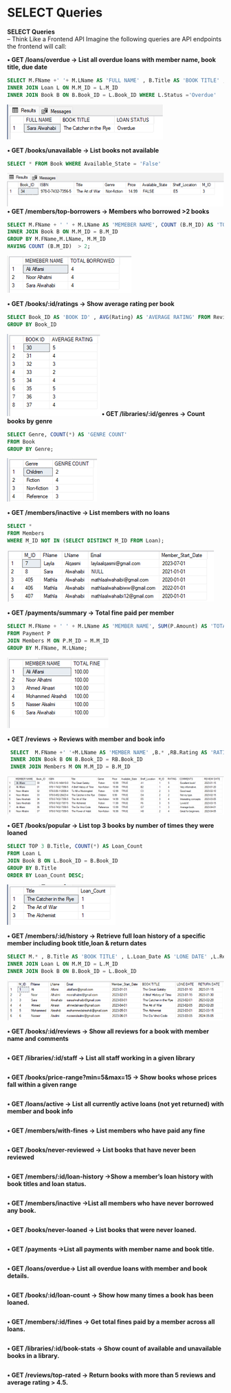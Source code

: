 ﻿# SELECT Queries

**SELECT Queries**  
– Think Like a Frontend API Imagine the following queries are API endpoints the
frontend will call:

**• GET /loans/overdue → List all overdue loans with member name, book title, due date**

```sql
SELECT M.FName +' '+ M.LName AS 'FULL NAME' , B.Title AS 'BOOK TITLE' , L.Status AS 'LOAN STATUS' FROM Members M
INNER JOIN Loan L ON M.M_ID = L.M_ID
INNER JOIN Book B ON B.Book_ID = L.Book_ID WHERE L.Status ='Overdue'
```
![List all overdue loans with member name, book title, due date](./image/GET-loans-overdue.png)

**• GET /books/unavailable → List books not available**
```sql
SELECT * FROM Book WHERE Available_State = 'False'
```
![List books not available](./image/GET-books-unavailable.png)
**• GET /members/top-borrowers → Members who borrowed >2 books**
```sql
SELECT M.FName + ' ' + M.LName AS 'MEMEBER NAME', COUNT (B.M_ID) AS 'TOTAL BORROWED' FROM Members M 
INNER JOIN Book B ON M.M_ID = B.M_ID
GROUP BY M.FName,M.LName, M.M_ID
HAVING COUNT (B.M_ID)  > 2;
```
![Members who borrowed >2 books](./image/GET-members-top-borrowers.png)

**• GET /books/:id/ratings → Show average rating per book**
```sql
SELECT Book_ID AS 'BOOK ID' , AVG(Rating) AS 'AVERAGE RATING' FROM ReviewBook 
GROUP BY Book_ID

```
![Show average rating per book](./image/GET-books-id-ratings.png)
**• GET /libraries/:id/genres → Count books by genre**
```sql
SELECT Genre, COUNT(*) AS 'GENRE COUNT'
FROM Book 
GROUP BY Genre;
```
![Count books by genre](./image/GET-libraries-id-genres.png)

**• GET /members/inactive → List members with no loans**
```sql
SELECT * 
FROM Members 
WHERE M_ID NOT IN (SELECT DISTINCT M_ID FROM Loan);
```
![List members with no loans](./image/GET-members-inactive.png)

**• GET /payments/summary → Total fine paid per member**
```sql
SELECT M.FName + ' ' + M.LName AS 'MEMBER NAME', SUM(P.Amount) AS 'TOTAL FINE'
FROM Payment P
JOIN Members M ON P.M_ID = M.M_ID
GROUP BY M.FName, M.LName;
```

![Total fine paid per member](./image/GET-payments-summary.png)


**• GET /reviews → Reviews with member and book info**
```sql
 SELECT  M.FName +' '+M.LName AS 'MEMBER NAME' ,B.* ,RB.Rating AS 'RATING', RB.Comments AS 'COMMENTS',RB.Review_Date AS 'REVIEW DATE' FROM ReviewBook RB 
 INNER JOIN Book B ON B.Book_ID = RB.Book_ID 
 INNER JOIN Members M ON M.M_ID = B.M_ID
```


![Reviews with member and book info](./image/GET-reviews.png)

**• GET /books/popular → List top 3 books by number of times they were loaned**
```sql
SELECT TOP 3 B.Title, COUNT(*) AS Loan_Count
FROM Loan L
JOIN Book B ON L.Book_ID = B.Book_ID
GROUP BY B.Title
ORDER BY Loan_Count DESC;

```

![List top 3 books by number of times they were loaned](./image/GET-books-popular.png)

**• GET /members/:id/history → Retrieve full loan history of a specific member including book title,loan & return dates**
```sql
SELECT M.* , B.Title AS 'BOOK TITLE' , L.Loan_Date AS 'LONE DATE' ,L.Return_Date AS 'RETURN DATE' FROM Members M 
INNER JOIN Loan L ON M.M_ID = L.M_ID
INNER JOIN Book B ON B.Book_ID = L.Book_ID
```

![Retrieve full loan history of a specific member including book title, loan & return dates](./image/GET-members-id-history.png)

**• GET /books/:id/reviews → Show all reviews for a book with member name and comments**
```sql

```
**• GET /libraries/:id/staff → List all staff working in a given library**
```sql

```
**• GET /books/price-range?min=5&max=15 → Show books whose prices fall within a given range**
```sql

```
**• GET /loans/active → List all currently active loans (not yet returned) with member and book info**
```sql

```
**• GET /members/with-fines → List members who have paid any fine**
```sql

```
**• GET /books/never-reviewed → List books that have never been reviewed**
```sql

```
**• GET /members/:id/loan-history →Show a member’s loan history with book titles and loan status.**
```sql

```
**• GET /members/inactive →List all members who have never borrowed any book.**
```sql

```
**• GET /books/never-loaned → List books that were never loaned.**
```sql

```
**• GET /payments →List all payments with member name and book title.**
```sql

```
**• GET /loans/overdue→ List all overdue loans with member and book details.**
```sql

```
**• GET /books/:id/loan-count → Show how many times a book has been loaned.**
```sql

```
**• GET /members/:id/fines → Get total fines paid by a member across all loans.**
```sql

```
**• GET /libraries/:id/book-stats → Show count of available and unavailable books in a library.**
```sql

```
**• GET /reviews/top-rated → Return books with more than 5 reviews and average rating > 4.5.**
```sql

```